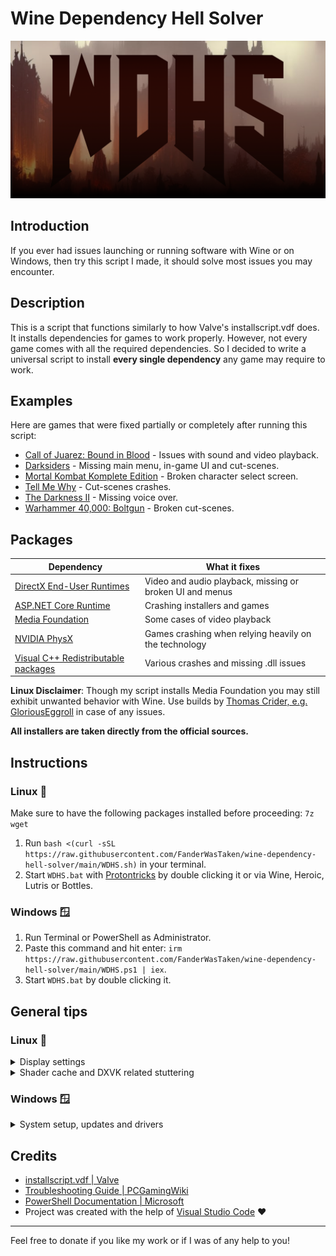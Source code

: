 # Wine Dependency Hell Solver

![logo](WDHS.png)

## Introduction

If you ever had issues launching or running software with Wine or on Windows, then try this script I made, it should solve most issues you may encounter.

## Description

This is a script that functions similarly to how Valve's installscript.vdf does. It installs dependencies for games to work properly. However, not every game comes with all the required dependencies. So I decided to write a universal script to install **every single dependency** any game may require to work.

## Examples

Here are games that were fixed partially or completely after running this script:

- [Call of Juarez: Bound in Blood](https://github.com/ValveSoftware/Proton/issues/1831) - Issues with sound and video playback.
- [Darksiders](https://github.com/ValveSoftware/Proton/issues/264) - Missing main menu, in-game UI and cut-scenes.
- [Mortal Kombat Komplete Edition](https://github.com/ValveSoftware/Proton/issues/1185) - Broken character select screen.
- [Tell Me Why](https://github.com/ValveSoftware/Proton/issues/6829) - Cut-scenes crashes.
- [The Darkness II](https://github.com/ValveSoftware/Proton/issues/563) - Missing voice over.
- [Warhammer 40,000: Boltgun](https://github.com/ValveSoftware/Proton/issues/6795) - Broken cut-scenes.

## Packages

| Dependency                                                                                                                    | What it fixes                                            |
| ----------------------------------------------------------------------------------------------------------------------------- | -------------------------------------------------------- |
| [DirectX End-User Runtimes](https://www.microsoft.com/en-us/download/details.aspx?id=8109)                                    | Video and audio playback, missing or broken UI and menus |
| [ASP.NET Core Runtime](https://dotnet.microsoft.com/en-us/download)                                                           | Crashing installers and games                            |
| [Media Foundation](https://github.com/z0z0z/mf-installcab)                                                                    | Some cases of video playback                             |
| [NVIDIA PhysX](https://www.nvidia.com/en-us/drivers/physx/9_09_0428/physx_9-09-0428_whql/)                                    | Games crashing when relying heavily on the technology    |
| [Visual C++ Redistributable packages](https://learn.microsoft.com/en-US/cpp/windows/latest-supported-vc-redist?view=msvc-170) | Various crashes and missing .dll issues                  |

**Linux Disclaimer**: Though my script installs Media Foundation you may still exhibit unwanted behavior with Wine. Use builds by [Thomas Crider, e.g. GloriousEggroll](https://github.com/GloriousEggroll) in case of any issues.

**All installers are taken directly from the official sources.**

## Instructions

### Linux 🐧

Make sure to have the following packages installed before proceeding: `7z wget`

1. Run `bash <(curl -sSL https://raw.githubusercontent.com/FanderWasTaken/wine-dependency-hell-solver/main/WDHS.sh)` in your terminal.
2. Start `WDHS.bat` with [Protontricks](https://github.com/Matoking/protontricks) by double clicking it or via Wine, Heroic, Lutris or Bottles.

### Windows 🪟

1. Run Terminal or PowerShell as Administrator.
2. Paste this command and hit enter: `irm https://raw.githubusercontent.com/FanderWasTaken/wine-dependency-hell-solver/main/WDHS.ps1 | iex`.
3. Start `WDHS.bat` by double clicking it.

## General tips

### Linux 🐧

<details><summary> Display settings</summary>

Wayland/Gamescope help to alleviate most issues related to screen-tearing, frame pacing and input latency. If you're experiencing screen-tearing or bad frame pacing, e.g. lag, on X11, please follow [this guide](https://linuxreviews.org/HOWTO_fix_screen_tearing).

</details>

<details><summary> Shader cache and DXVK related stuttering</summary>

In order to minimize stuttering with Wine on Mesa below version 23.1, use [dxvk-async](https://github.com/Sporif/dxvk-async).

**Mesa 23.1 made GPL the default way of working with shaders. That means that there would be a severe reduction in stutters one could encounter while using DXVK for games. There is no need to use patched DXVK versions if you have newer Mesa.**

</details>

### Windows 🪟

<details><summary>System setup, updates and drivers</summary>

Make sure to run `dism /online /cleanup-image /checkhealth` in a Terminal or PowerShell as Administrator. This will fix any issues you have with your Windows install.

Don't change things that you don't fully understand the use of or don't know how to recover from these changes.

Install latest drivers from [AMD](https://www.amd.com/en/support), [NVIDIA](https://www.nvidia.com/download/index.aspx) or [Intel](https://www.intel.com/content/www/us/en/search.html#sort=relevancy&f:@tabfilter=[Downloads]&f:@stm_10385_en=[Graphics]) for your hardware, non-beta releases are recommended.

</details>

## Credits

- [installscript.vdf | Valve](https://partner.steamgames.com/doc/sdk/installscripts)
- [Troubleshooting Guide | PCGamingWiki](https://www.pcgamingwiki.com/wiki/Troubleshooting_guide)
- [PowerShell Documentation | Microsoft](https://learn.microsoft.com/en-us/powershell/?view=powershell-7.3)
- Project was created with the help of [Visual Studio Code](https://code.visualstudio.com/) ❤️

---

Feel free to donate if you like my work or if I was of any help to you!
